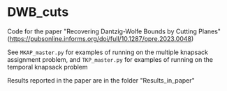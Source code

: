 # DWB_cuts
Code for the paper "Recovering Dantzig-Wolfe Bounds by Cutting Planes" (https://pubsonline.informs.org/doi/full/10.1287/opre.2023.0048)

See `MKAP_master.py` for examples of running on the multiple knapsack assignment problem, and `TKP_master.py` for examples of running on the temporal knapsack problem

Results reported in the paper are in the folder "Results_in_paper"
